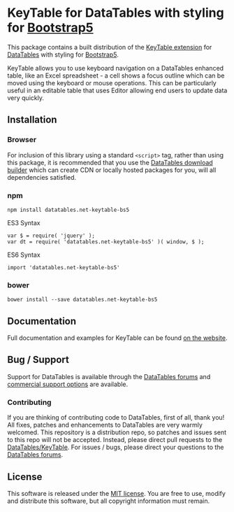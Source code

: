 # KeyTable for DataTables with styling for [Bootstrap5](https://getbootstrap.com/)

This package contains a built distribution of the [KeyTable extension](https://datatables.net/extensions/keytable) for [DataTables](https://datatables.net/) with styling for [Bootstrap5](https://getbootstrap.com/).

KeyTable allows you to use keyboard navigation on a DataTables enhanced table, like an Excel spreadsheet - a cell shows a focus outline which can be moved using the keyboard or mouse operations. This can be particularly useful in an editable table that uses Editor allowing end users to update data very quickly.


## Installation

### Browser

For inclusion of this library using a standard `<script>` tag, rather than using this package, it is recommended that you use the [DataTables download builder](//datatables.net/download) which can create CDN or locally hosted packages for you, will all dependencies satisfied.

### npm

```
npm install datatables.net-keytable-bs5
```

ES3 Syntax
```
var $ = require( 'jquery' );
var dt = require( 'datatables.net-keytable-bs5' )( window, $ );
```

ES6 Syntax
```
import 'datatables.net-keytable-bs5'
```

### bower

```
bower install --save datatables.net-keytable-bs5
```



## Documentation

Full documentation and examples for KeyTable can be found [on the website](https://datatables.net/extensions/keytable).


## Bug / Support

Support for DataTables is available through the [DataTables forums](//datatables.net/forums) and [commercial support options](//datatables.net/support) are available.


### Contributing

If you are thinking of contributing code to DataTables, first of all, thank you! All fixes, patches and enhancements to DataTables are very warmly welcomed. This repository is a distribution repo, so patches and issues sent to this repo will not be accepted. Instead, please direct pull requests to the [DataTables/KeyTable](http://github.com/DataTables/KeyTable). For issues / bugs, please direct your questions to the [DataTables forums](//datatables.net/forums).


## License

This software is released under the [MIT license](//datatables.net/license). You are free to use, modify and distribute this software, but all copyright information must remain.

